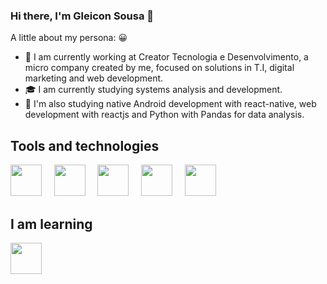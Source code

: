 ### Hi there, I'm Gleicon Sousa 👋

A little about my persona: 😀

- :dart: I am currently working at Creator Tecnologia e Desenvolvimento, a micro company created by me, focused on solutions in T.I, digital marketing and web development.
- :mortar_board: I am currently studying systems analysis and development.
- :green_book: I'm also studying native Android development with react-native, web development with reactjs and Python with Pandas for data analysis.

## Tools and technologies

<img src="https://cdn.jsdelivr.net/gh/devicons/devicon/icons/html5/html5-original.svg" width="50" height="50" /> &nbsp;&nbsp;&nbsp; <img src="https://cdn.jsdelivr.net/gh/devicons/devicon/icons/css3/css3-original.svg" width="50" height="50" /> &nbsp;&nbsp;&nbsp; <img src="https://cdn.jsdelivr.net/gh/devicons/devicon/icons/sass/sass-original.svg" width="50" height="50" /> &nbsp;&nbsp;&nbsp; <img src="https://cdn.jsdelivr.net/gh/devicons/devicon/icons/bootstrap/bootstrap-original.svg" width="50" height="50" /> &nbsp;&nbsp;&nbsp; <img src="https://cdn.jsdelivr.net/gh/devicons/devicon/icons/javascript/javascript-original.svg" width="50" height="50" />


## I am learning
<img src="https://cdn.jsdelivr.net/gh/devicons/devicon/icons/react/react-original.svg" width="50" height="50" /> &nbsp;&nbsp;&nbsp;
